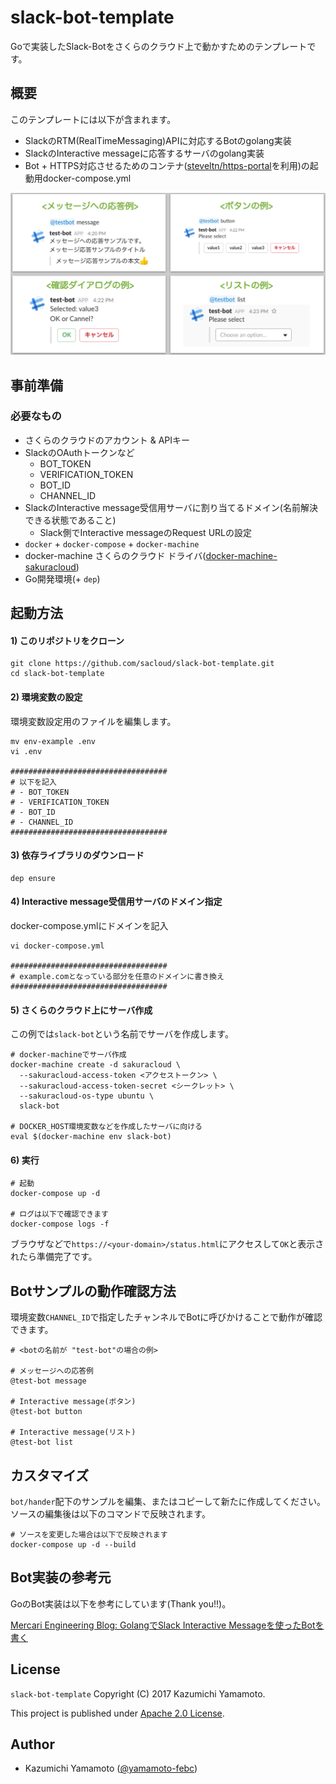 # slack-bot-template

Goで実装したSlack-Botをさくらのクラウド上で動かすためのテンプレートです。

## 概要

このテンプレートには以下が含まれます。

- SlackのRTM(RealTimeMessaging)APIに対応するBotのgolang実装
- SlackのInteractive messageに応答するサーバのgolang実装
- Bot + HTTPS対応させるためのコンテナ([steveltn/https-portal](https://github.com/SteveLTN/https-portal)を利用)の起動用docker-compose.yml

![examples.png](examples.png "実行例")

## 事前準備

### 必要なもの

- さくらのクラウドのアカウント & APIキー
- SlackのOAuthトークンなど
  - BOT_TOKEN
  - VERIFICATION_TOKEN
  - BOT_ID
  - CHANNEL_ID
- SlackのInteractive message受信用サーバに割り当てるドメイン(名前解決できる状態であること)
  - Slack側でInteractive messageのRequest URLの設定
- `docker` + `docker-compose` + `docker-machine`
- docker-machine さくらのクラウド ドライバ([docker-machine-sakuracloud](https://github.com/sacloud/docker-machine-sakuracloud))
- Go開発環境(+ `dep`)

## 起動方法

#### 1) このリポジトリをクローン

    git clone https://github.com/sacloud/slack-bot-template.git
    cd slack-bot-template
    
#### 2) 環境変数の設定

環境変数設定用のファイルを編集します。

    mv env-example .env
    vi .env
    
    ###################################
    # 以下を記入
    # - BOT_TOKEN
    # - VERIFICATION_TOKEN
    # - BOT_ID
    # - CHANNEL_ID
    ###################################
   
#### 3) 依存ライブラリのダウンロード

    dep ensure

#### 4) Interactive message受信用サーバのドメイン指定

docker-compose.ymlにドメインを記入

    vi docker-compose.yml
    
    ###################################
    # example.comとなっている部分を任意のドメインに書き換え
    ###################################
    
#### 5) さくらのクラウド上にサーバ作成

この例では`slack-bot`という名前でサーバを作成します。

    # docker-machineでサーバ作成
    docker-machine create -d sakuracloud \
      --sakuracloud-access-token <アクセストークン> \
      --sakuracloud-access-token-secret <シークレット> \
      --sakuracloud-os-type ubuntu \
      slack-bot

    # DOCKER_HOST環境変数などを作成したサーバに向ける
    eval $(docker-machine env slack-bot) 
    
#### 6) 実行

    # 起動
    docker-compose up -d
    
    # ログは以下で確認できます
    docker-compose logs -f
    
ブラウザなどで`https://<your-domain>/status.html`にアクセスして`OK`と表示されたら準備完了です。

## Botサンプルの動作確認方法

環境変数`CHANNEL_ID`で指定したチャンネルでBotに呼びかけることで動作が確認できます。

    # <botの名前が "test-bot"の場合の例>
    
    # メッセージへの応答例
    @test-bot message
    
    # Interactive message(ボタン)
    @test-bot button
    
    # Interactive message(リスト)
    @test-bot list
    
## カスタマイズ

`bot/hander`配下のサンプルを編集、またはコピーして新たに作成してください。  
ソースの編集後は以下のコマンドで反映されます。

    # ソースを変更した場合は以下で反映されます
    docker-compose up -d --build

## Bot実装の参考元

GoのBot実装は以下を参考にしています(Thank you!!)。

[Mercari Engineering Blog: GolangでSlack Interactive Messageを使ったBotを書く](http://tech.mercari.com/entry/2017/05/23/095500)

## License

 `slack-bot-template` Copyright (C) 2017 Kazumichi Yamamoto.

  This project is published under [Apache 2.0 License](LICENSE.txt).
  
## Author

  * Kazumichi Yamamoto ([@yamamoto-febc](https://github.com/yamamoto-febc))
